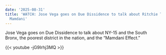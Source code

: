 ```yaml
---
date: '2025-08-31'
title: 'WATCH: Jose Vega goes on Due Dissidence to talk about Ritchie Torres and Zohran
  Mamdani'
---
```


Jose Vega goes on Due Dissidence to talk about NY-15 and the South Bronx, the poorest district in the nation, and the “Mamdani Effect.” 

{{< youtube -jG9Irhj3MQ >}}